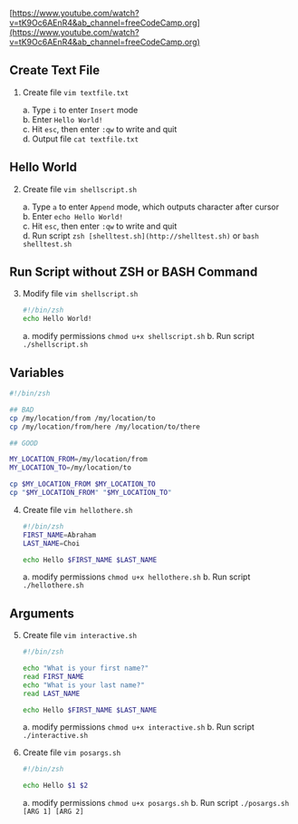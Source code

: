 [https://www.youtube.com/watch?v=tK9Oc6AEnR4&ab_channel=freeCodeCamp.org](https://www.youtube.com/watch?v=tK9Oc6AEnR4&ab_channel=freeCodeCamp.org)

## Create Text File

1. Create file `vim textfile.txt`

    a. Type `i` to enter `Insert` mode <br />
    b. Enter `Hello World!` <br />
    c. Hit `esc`, then enter `:qw` to write and quit <br />
    d. Output file `cat textfile.txt`
    

## Hello World

2. Create file `vim shellscript.sh`

    a. Type `a` to enter `Append` mode, which outputs character after cursor <br />
    b. Enter `echo Hello World!` <br />
    c. Hit `esc`, then enter `:qw` to write and quit <br />
    d. Run script `zsh [shelltest.sh](http://shelltest.sh)` or `bash shelltest.sh`

## Run Script without ZSH or BASH Command

3. Modify file `vim shellscript.sh`
    
    ```bash
    #!/bin/zsh
    echo Hello World!
    ```
    
    a. modify permissions `chmod u+x shellscript.sh`
    b. Run script `./shellscript.sh`

## Variables

```bash
#!/bin/zsh

## BAD
cp /my/location/from /my/location/to
cp /my/location/from/here /my/location/to/there

## GOOD

MY_LOCATION_FROM=/my/location/from
MY_LOCATION_TO=/my/location/to

cp $MY_LOCATION_FROM $MY_LOCATION_TO
cp "$MY_LOCATION_FROM" "$MY_LOCATION_TO"
```

4. Create file `vim hellothere.sh`
    
    ```bash
    #!/bin/zsh
    FIRST_NAME=Abraham
    LAST_NAME=Choi
    
    echo Hello $FIRST_NAME $LAST_NAME
    ```
    
    a. modify permissions `chmod u+x hellothere.sh`
    b. Run script `./hellothere.sh`
    

## Arguments

5. Create file `vim interactive.sh`
    
    ```bash
    #!/bin/zsh
    
    echo "What is your first name?"
    read FIRST_NAME
    echo "What is your last name?"
    read LAST_NAME
    
    echo Hello $FIRST_NAME $LAST_NAME
    ```
    
    a. modify permissions `chmod u+x interactive.sh`
    b. Run script `./interactive.sh`

6. Create file `vim posargs.sh`
    
    ```bash
    #!/bin/zsh
    
    echo Hello $1 $2
    ```
    
    a. modify permissions `chmod u+x posargs.sh`
    b. Run script `./posargs.sh [ARG 1] [ARG 2]`
